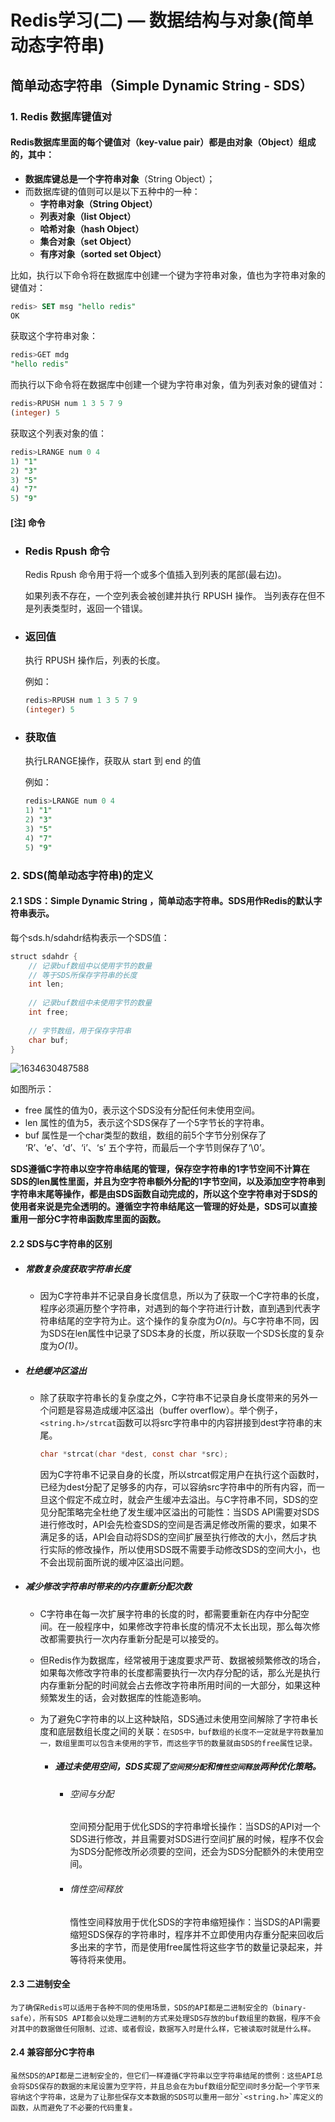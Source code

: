 # Redis学习(二) — 数据结构与对象(简单动态字符串)

## 简单动态字符串（Simple Dynamic String - SDS）

### 1. Redis 数据库键值对

#### Redis数据库里面的每个键值对（key-value pair）都是由对象（Object）组成的，其中：

- **数据库键总是一个字符串对象**（String Object）；
- 而数据库键的值则可以是以下五种中的一种：
  - **字符串对象（String Object）**
  - **列表对象（list Object）**
  - **哈希对象（hash Object）**
  - **集合对象（set Object）**
  - **有序对象（sorted set Object）**

比如，执行以下命令将在数据库中创建一个键为字符串对象，值也为字符串对象的键值对：

```sql
redis> SET msg "hello redis"
OK
```

获取这个字符串对象：

```sql
redis>GET mdg
"hello redis"
```

而执行以下命令将在数据库中创建一个键为字符串对象，值为列表对象的键值对：

```sql
redis>RPUSH num 1 3 5 7 9
(integer) 5
```

获取这个列表对象的值：

```sql
redis>LRANGE num 0 4
1) "1"
2) "3"
3) "5"
4) "7"
5) "9"
```

#### [注] 命令

- ### Redis Rpush 命令

  Redis Rpush 命令用于将一个或多个值插入到列表的尾部(最右边)。

  如果列表不存在，一个空列表会被创建并执行 RPUSH 操作。 当列表存在但不是列表类型时，返回一个错误。

- ### 返回值

  执行 RPUSH 操作后，列表的长度。

  例如：

  ```sql
  redis>RPUSH num 1 3 5 7 9
  (integer) 5
  ```

- ### 获取值

  执行LRANGE操作，获取从 start 到 end 的值

  例如：

  ```sql
  redis>LRANGE num 0 4
  1) "1"
  2) "3"
  3) "5"
  4) "7"
  5) "9"
  ```

### 2. SDS(简单动态字符串)的定义

#### 2.1 SDS：Simple Dynamic String ，简单动态字符串。SDS用作Redis的默认字符串表示。

每个sds.h/sdahdr结构表示一个SDS值：

```java
struct sdahdr {
    // 记录buf数组中以使用字节的数量
    // 等于SDS所保存字符串的长度
    int len;
    
    // 记录buf数组中未使用字节的数量
    int free;
    
    // 字节数组，用于保存字符串
    char buf;
}
```

![1634630487588](D:\WorkSpace\ywbGithubOpenCode\mwiki-main\mNote\library\004-Redis\sdshdr定义图.png)

如图所示：

- free 属性的值为0，表示这个SDS没有分配任何未使用空间。
- len 属性的值为5，表示这个SDS保存了一个5字节长的字符串。
- buf 属性是一个char类型的数组，数组的前5个字节分别保存了 ‘R’、‘e’、‘d’、‘i’、‘s’ 五个字符，而最后一个字节则保存了‘\0’。

**SDS遵循C字符串以空字符串结尾的管理，保存空字符串的1字节空间不计算在SDS的len属性里面，并且为空字符串额外分配的1字节空间，以及添加空字符串到字符串末尾等操作，都是由SDS函数自动完成的，所以这个空字符串对于SDS的使用者来说是完全透明的。遵循空字符串结尾这一管理的好处是，SDS可以直接重用一部分C字符串函数库里面的函数。**

#### 2.2 SDS与C字符串的区别

- ##### 常数复杂度获取字符串长度

  - 因为C字符串并不记录自身长度信息，所以为了获取一个C字符串的长度，程序必须遍历整个字符串，对遇到的每个字符进行计数，直到遇到代表字符串结尾的空字符为止。这个操作的复杂度为*O(n)*。与C字符串不同，因为SDS在len属性中记录了SDS本身的长度，所以获取一个SDS长度的复杂度为*O(1)*。

- ##### 杜绝缓冲区溢出

  - 除了获取字符串长的复杂度之外，C字符串不记录自身长度带来的另外一个问题是容易造成缓冲区溢出（buffer overflow）。举个例子，`<string.h>/strcat`函数可以将src字符串中的内容拼接到dest字符串的末尾。

    ```c
    char *strcat(char *dest, const char *src);
    ```

    因为C字符串不记录自身的长度，所以strcat假定用户在执行这个函数时，已经为dest分配了足够多的内存，可以容纳src字符串中的所有内容，而一旦这个假定不成立时，就会产生缓冲去溢出。与C字符串不同，SDS的空见分配策略完全杜绝了发生缓冲区溢出的可能性：当SDS API需要对SDS进行修改时，API会先检查SDS的空间是否满足修改所需的要求，如果不满足多的话，API会自动将SDS的空间扩展至执行修改的大小，然后才执行实际的修改操作，所以使用SDS既不需要手动修改SDS的空间大小，也不会出现前面所说的缓冲区溢出问题。

- ##### 减少修改字符串时带来的内存重新分配次数

  - C字符串在每一次扩展字符串的长度的时，都需要重新在内存中分配空间。在一般程序中，如果修改字符串长度的情况不太长出现，那么每次修改都需要执行一次内存重新分配是可以接受的。

  - 但Redis作为数据库，经常被用于速度要求严苛、数据被频繁修改的场合，如果每次修改字符串的长度都需要执行一次内存分配的话，那么光是执行内存重新分配的时间就会占去修改字符串所用时间的一大部分，如果这种频繁发生的话，会对数据库的性能造影响。

  - 为了避免C字符串的以上这种缺陷，SDS通过未使用空间解除了字符串长度和底层数组长度之间的关联：`在SDS中，buf数组的长度不一定就是字符数量加一，数组里面可以包含未使用的字节，而这些字节的数量就由SDS的free属性记录。`

    - ##### 通过未使用空间，SDS实现了`空间预分配`和`惰性空间释放`两种优化策略。

      - ###### 空间与分配

        空间预分配用于优化SDS的字符串增长操作：当SDS的API对一个SDS进行修改，并且需要对SDS进行空间扩展的时候，程序不仅会为SDS分配修改所必须要的空间，还会为SDS分配额外的未使用空间。

      - ###### 惰性空间释放

        惰性空间释放用于优化SDS的字符串缩短操作：当SDS的API需要缩短SDS保存的字符串时，程序并不立即使用内存重分配来回收后多出来的字节，而是使用free属性将这些字节的数量记录起来，并等待将来使用。

#### 2.3 二进制安全

	为了确保Redis可以适用于各种不同的使用场景，SDS的API都是二进制安全的（binary-safe），所有SDS API都会以处理二进制的方式来处理SDS存放的buf数组里的数据，程序不会对其中的数据做任何限制、过滤、或者假设，数据写入时是什么样，它被读取时就是什么样。

#### 2.4 兼容部分C字符串

	虽然SDS的API都是二进制安全的，但它们一样遵循C字符串以空字符串结尾的惯例：这些API总会将SDS保存的数据的末尾设置为空字符，并且总会在为buf数组分配空间时多分配一个字节来容纳这个字符串，这是为了让那些保存文本数据的SDS可以重用一部分`<string.h>`库定义的函数，从而避免了不必要的代码重复。